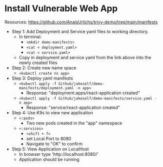 # Install Vulnerable Web App
Resources: https://github.com/AnaisUrlichs/trivy-demo/tree/main/manifests
* Step 1: Add Deployment and Service yaml files to working directory.
    - In terminal: 
        - `<mkdir demo-manifests>`
        - `<cat < deployment.yaml>`
        - `<cat < service.yaml>`
    - Copy in deployment and service yaml from the link above into the newly created files
* Step 2: Create new name space
    - `<kubectl create ns app>`
* Step 3: Deploy yaml manifests
    - `<kubectl apply -f Github/jakeself/demo-manifests/deployment.yaml -n app>`
        - Response: "deployment.apps/react-application created"
    - `<kubectl apply -f Github/jakeself/demo-manifests/service.yaml -n app>`
        - Response: "service/react-application created"
* Step 4: Use K9s to view new application
    - `<:pods>`
        - Two new pods created in the "app" namespace
    - `<:services>`
        - `<shift + f>`
        - set Local Port to 8080
        - Navigate to "OK" to confirm
* Step 5: View Application on LocalHost
    - In browser type 'http://localhost:8080/'
    - Application should be running